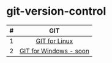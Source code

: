 # git-version-control

|**#**| GIT |
| :-: | :-: |
|1|[GIT for Linux](https://github.com/asimmakhmudov/git-version-control/blob/master/git%20for%20linux.md)|
|2|[GIT for Windows - soon](https://github.com/asimmakhmudov/git-version-control/edit/master/README.md)|
